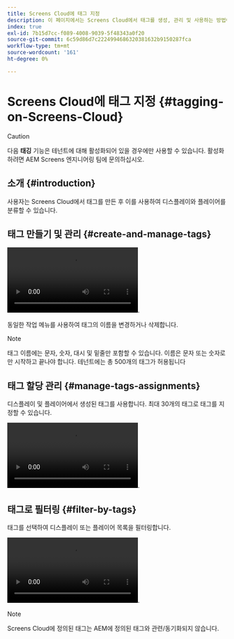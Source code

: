 ```yaml
---
title: Screens Cloud에 태그 지정
description: 이 페이지에서는 Screens Cloud에서 태그를 생성, 관리 및 사용하는 방법에 대해 설명합니다.
index: true
exl-id: 7b15d7cc-f089-4008-9039-5f48343a0f20
source-git-commit: 6c59d86d7c2224994686320381632b9150287fca
workflow-type: tm+mt
source-wordcount: '161'
ht-degree: 0%

---
```


# Screens Cloud에 태그 지정 {#tagging-on-Screens-Cloud}

>[!CAUTION]
>
>다음 **태깅** 기능은 테넌트에 대해 활성화되어 있을 경우에만 사용할 수 있습니다. 활성화하려면 AEM Screens 엔지니어링 팀에 문의하십시오.

## 소개 {#introduction}

사용자는 Screens Cloud에서 태그를 만든 후 이를 사용하여 디스플레이와 플레이어를 분류할 수 있습니다.

## 태그 만들기 및 관리 {#create-and-manage-tags}

![비디오 만들기 태그](assets/tagging/create-tag.mp4).

동일한 작업 메뉴를 사용하여 태그의 이름을 변경하거나 삭제합니다.

>[!NOTE]
> 
> 태그 이름에는 문자, 숫자, 대시 및 밑줄만 포함할 수 있습니다. 이름은 문자 또는 숫자로만 시작하고 끝나야 합니다.
> 테넌트에는 총 500개의 태그가 허용됩니다

## 태그 할당 관리 {#manage-tags-assignments}

디스플레이 및 플레이어에서 생성된 태그를 사용합니다. 최대 30개의 태그로 태그를 지정할 수 있습니다.

![비디오 태그 할당 관리](assets/tagging/assign-tags-to-players.mp4).

## 태그로 필터링 {#filter-by-tags}

태그를 선택하여 디스플레이 또는 플레이어 목록을 필터링합니다.

![태그로 비디오 필터링](assets/tagging/filter-by-tags.mp4).

>[!NOTE]
> 
> Screens Cloud에 정의된 태그는 AEM에 정의된 태그와 관련/동기화되지 않습니다.
> 
